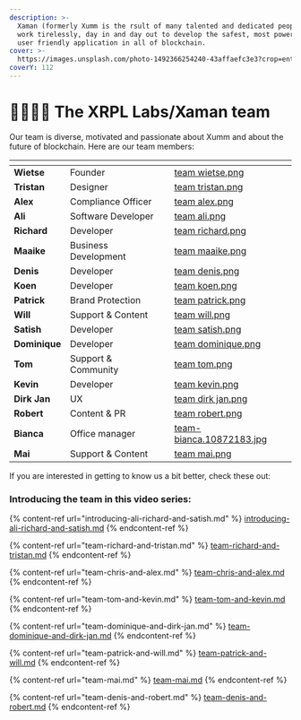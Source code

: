 ```yaml
---
description: >-
  Xaman (formerly Xumm is the rsult of many talented and dedicated people who
  work tirelessly, day in and day out to develop the safest, most powerful and
  user friendly application in all of blockchain.
cover: >-
  https://images.unsplash.com/photo-1492366254240-43affaefc3e3?crop=entropy&cs=tinysrgb&fm=jpg&ixid=MnwxOTcwMjR8MHwxfHNlYXJjaHwzfHx0ZWFtfGVufDB8fHx8MTY3NDU1ODQ0OA&ixlib=rb-4.0.3&q=80
coverY: 112
---
```


# 👨‍👩‍👧‍👧 The XRPL Labs/Xaman team

Our team is diverse, motivated and passionate about Xumm and about the future of blockchain. Here are our team members:

<table data-view="cards"><thead><tr><th></th><th></th><th data-hidden></th><th data-hidden data-card-cover data-type="files"></th></tr></thead><tbody><tr><td><strong>Wietse</strong></td><td>Founder</td><td></td><td><a href="../../.gitbook/assets/team wietse.png">team wietse.png</a></td></tr><tr><td><strong>Tristan</strong></td><td>Designer</td><td></td><td><a href="../../.gitbook/assets/team tristan.png">team tristan.png</a></td></tr><tr><td><strong>Alex</strong></td><td>Compliance Officer</td><td></td><td><a href="../../.gitbook/assets/team alex.png">team alex.png</a></td></tr><tr><td><strong>Ali</strong></td><td>Software Developer</td><td></td><td><a href="../../.gitbook/assets/team ali.png">team ali.png</a></td></tr><tr><td><strong>Richard</strong></td><td>Developer</td><td></td><td><a href="../../.gitbook/assets/team richard.png">team richard.png</a></td></tr><tr><td><strong>Maaike</strong></td><td>Business Development</td><td></td><td><a href="../../.gitbook/assets/team maaike.png">team maaike.png</a></td></tr><tr><td><strong>Denis</strong></td><td>Developer</td><td></td><td><a href="../../.gitbook/assets/team denis.png">team denis.png</a></td></tr><tr><td><strong>Koen</strong></td><td>Developer</td><td></td><td><a href="../../.gitbook/assets/team koen.png">team koen.png</a></td></tr><tr><td><strong>Patrick</strong></td><td>Brand Protection</td><td></td><td><a href="../../.gitbook/assets/team patrick.png">team patrick.png</a></td></tr><tr><td><strong>Will</strong></td><td>Support &#x26; Content</td><td></td><td><a href="../../.gitbook/assets/team will.png">team will.png</a></td></tr><tr><td><strong>Satish</strong></td><td>Developer</td><td></td><td><a href="../../.gitbook/assets/team satish.png">team satish.png</a></td></tr><tr><td><strong>Dominique</strong></td><td>Developer</td><td></td><td><a href="../../.gitbook/assets/team dominique.png">team dominique.png</a></td></tr><tr><td><strong>Tom</strong></td><td>Support &#x26; Community</td><td></td><td><a href="../../.gitbook/assets/team tom.png">team tom.png</a></td></tr><tr><td><strong>Kevin</strong></td><td>Developer</td><td></td><td><a href="../../.gitbook/assets/team kevin.png">team kevin.png</a></td></tr><tr><td><strong>Dirk Jan</strong></td><td>UX</td><td></td><td><a href="../../.gitbook/assets/team dirk jan.png">team dirk jan.png</a></td></tr><tr><td><strong>Robert</strong></td><td>Content &#x26; PR</td><td></td><td><a href="../../.gitbook/assets/team robert.png">team robert.png</a></td></tr><tr><td><strong>Bianca</strong></td><td>Office manager</td><td></td><td><a href="../../.gitbook/assets/team-bianca.10872183.jpg">team-bianca.10872183.jpg</a></td></tr><tr><td><strong>Mai</strong></td><td>Support &#x26; Content</td><td></td><td><a href="../../.gitbook/assets/team mai.png">team mai.png</a></td></tr></tbody></table>



If you are interested in getting to know us a bit better, check these out:

### Introducing the team in this video series:

{% content-ref url="introducing-ali-richard-and-satish.md" %}
[introducing-ali-richard-and-satish.md](introducing-ali-richard-and-satish.md)
{% endcontent-ref %}

{% content-ref url="team-richard-and-tristan.md" %}
[team-richard-and-tristan.md](team-richard-and-tristan.md)
{% endcontent-ref %}

{% content-ref url="team-chris-and-alex.md" %}
[team-chris-and-alex.md](team-chris-and-alex.md)
{% endcontent-ref %}

{% content-ref url="team-tom-and-kevin.md" %}
[team-tom-and-kevin.md](team-tom-and-kevin.md)
{% endcontent-ref %}

{% content-ref url="team-dominique-and-dirk-jan.md" %}
[team-dominique-and-dirk-jan.md](team-dominique-and-dirk-jan.md)
{% endcontent-ref %}

{% content-ref url="team-patrick-and-will.md" %}
[team-patrick-and-will.md](team-patrick-and-will.md)
{% endcontent-ref %}

{% content-ref url="team-mai.md" %}
[team-mai.md](team-mai.md)
{% endcontent-ref %}

{% content-ref url="team-denis-and-robert.md" %}
[team-denis-and-robert.md](team-denis-and-robert.md)
{% endcontent-ref %}
